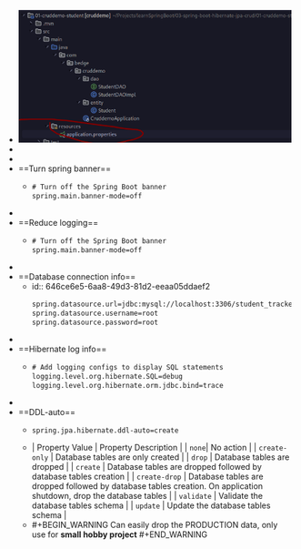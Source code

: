 - ![image.png](../assets/image_1684839822994_0.png)
-
-
- ==Turn spring banner==
	- ```properties
	  # Turn off the Spring Boot banner
	  spring.main.banner-mode=off
	  ```
-
- ==Reduce logging==
	- ```properties
	  # Turn off the Spring Boot banner
	  spring.main.banner-mode=off
	  ```
-
- ==Database connection info==
	- id:: 646ce6e5-6aa8-49d3-81d2-eeaa05ddaef2
	  ```properties
	  spring.datasource.url=jdbc:mysql://localhost:3306/student_tracker
	  spring.datasource.username=root
	  spring.datasource.password=root
	  ```
-
- ==Hibernate log info==
	- ```properties
	  # Add logging configs to display SQL statements
	  logging.level.org.hibernate.SQL=debug
	  logging.level.org.hibernate.orm.jdbc.bind=trace
	  ```
-
- ==DDL-auto==
	- ```properties
	  spring.jpa.hibernate.ddl-auto=create
	  ```
	- | Property Value  | Property Description |
	  | `none`| No action |
	  | `create-only` | Database tables are only created |
	  | `drop` | Database tables are dropped |
	  | `create` | Database tables are dropped followed by database tables creation |
	  | `create-drop` | Database tables are dropped followed by database tables creation. On application shutdown, drop the database tables |
	  | `validate` | Validate the database tables schema |
	  | `update` | Update the database tables schema |
	- #+BEGIN_WARNING
	  Can easily drop the PRODUCTION data, only use for **small hobby project**
	  #+END_WARNING